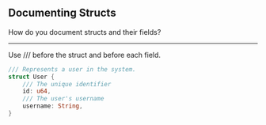## Documenting Structs

How do you document structs and their fields?

---

Use /// before the struct and before each field.

```rust
/// Represents a user in the system.
struct User {
    /// The unique identifier
    id: u64,
    /// The user's username
    username: String,
}
```

